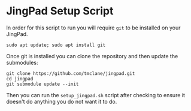 # JingPad Setup Script

In order for this script to run you will require `git` to be installed on
your JingPad.

    sudo apt update; sudo apt install git

Once git is installed you can clone the repository and then update the submodules:

    git clone https://github.com/tmclane/jingpad.git
    cd jingpad
    git submodule update --init

Then you can run the `setup_jingpad.sh` script after checking to ensure it doesn't do anything you do not want it to do.
